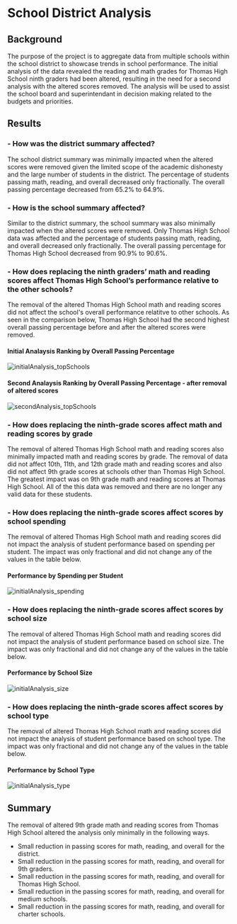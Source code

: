 # School District Analysis

## Background
The purpose of the project is to aggregate data from multiple schools within the school district to showcase trends in school performance. The initial analysis of the data revealed the reading and math grades for Thomas High School ninth graders had been altered, resulting in the need for a second analysis with the altered scores removed. The analysis will be used to assist the school board and superintendant in decision making related to the budgets and priorities.

## Results
### - How was the district summary affected?
The school district summary was minimally impacted when the altered scores were removed given the limited scope of the academic dishonesty and the large number of students in the district. The percentage of students passing math, reading, and overall decreased only fractionally. The overall passing percentage decreased from 65.2% to 64.9%.
### - How is the school summary affected?
Similar to the district summary, the school summary was also minimally impacted when the altered scores were removed. Only Thomas High School data was affected and the percentage of students passing math, reading, and overall decreased only fractionally. The overall passing percentage for Thomas High School decreased from 90.9% to 90.6%.
### - How does replacing the ninth graders’ math and reading scores affect Thomas High School’s performance relative to the other schools?
The removal of the altered Thomas High School math and reading scores did not affect the school's overall performance relatitve to other schools. As seen in the comparison below, Thomas High School had the second highest overall passing percentage before and after the altered scores were removed.
#### Initial Analaysis Ranking by Overall Passing Percentage
![initialAnalysis_topSchools](https://user-images.githubusercontent.com/96216947/149667473-c93feb3f-5826-4c61-8ec5-0188c5e4787e.JPG)
#### Second Analaysis Ranking by Overall Passing Percentage - after removal of altered scores
![secondAnalysis_topSchools](https://user-images.githubusercontent.com/96216947/149667479-8ddc1549-c6a3-45fa-add2-50fbfbfc537a.JPG)
### - How does replacing the ninth-grade scores affect math and reading scores by grade
The removal of altered Thomas High School math and reading scores also minimally impacted math and reading scores by grade. The removal of data did not affect 10th, 11th, and 12th grade math and reading scores and also did not affect 9th grade scores at schools other than Thomas High School. The greatest impact was on 9th grade math and reading scores at Thomas High School. All of the this data was removed and there are no longer any valid data for these students.
### - How does replacing the ninth-grade scores affect scores by school spending
The removal of altered Thomas High School math and reading scores did not impact the analysis of student performance based on spending per student. The impact was only fractional and did not change any of the values in the table below.
#### Performance by Spending per Student
![initialAnalysis_spending](https://user-images.githubusercontent.com/96216947/149667934-913db773-f417-438a-8b88-bc6fc49019ed.JPG)
### - How does replacing the ninth-grade scores affect scores by school size
The removal of altered Thomas High School math and reading scores did not impact the analysis of student performance based on school size. The impact was only fractional and did not change any of the values in the table below.
#### Performance by School Size
![initialAnalysis_size](https://user-images.githubusercontent.com/96216947/149667985-061cb092-66d7-4574-a949-67d32677a8b3.JPG)
### - How does replacing the ninth-grade scores affect scores by school type
The removal of altered Thomas High School math and reading scores did not impact the analysis of student performance based on school type. The impact was only fractional and did not change any of the values in the table below.
#### Performance by School Type
![initialAnalysis_type](https://user-images.githubusercontent.com/96216947/149668001-538f5c19-b68a-442e-9a10-54abc9350be7.JPG)

## Summary
The removal of altered 9th grade math and reading scores from Thomas High School altered the analysis only minimally in the following ways.
- Small reduction in passing scores for math, reading, and overall for the district.
- Small reduction in the passing scores for math, reading, and overall for 9th graders.
- Small reduction in the passing scores for math, reading, and overall for Thomas High School.
- Small reduction in the passing scores for math, reading, and overall for medium schools.
- Small reduction in the passing scores for math, reading, and overall for charter schools.
